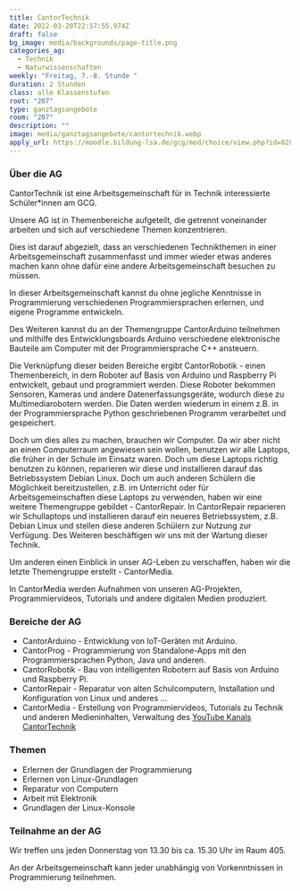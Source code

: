 ```yaml
---
title: CantorTechnik
date: 2022-03-20T22:57:55.974Z
draft: false
bg_image: media/backgrounds/page-title.png
categories_ag:
  - Technik
  - Naturwissenschaften
weekly: "Freitag, 7.-8. Stunde "
duration: 2 Stunden
class: alle Klassenstufen
root: "207"
type: ganztagsangebote
room: "207"
description: ""
image: media/ganztagsangebote/cantortechnik.webp
apply_url: https://moodle.bildung-lsa.de/gcg/mod/choice/view.php?id=828
---
```

### Über die AG

CantorTechnik ist eine Arbeitsgemeinschaft für in Technik interessierte Schüler*innen am GCG.

Unsere AG ist in Themenbereiche aufgeteilt, die getrennt voneinander arbeiten und sich auf verschiedene Themen konzentrieren.

Dies ist darauf abgezielt, dass an verschiedenen Technikthemen in einer Arbeitsgemeinschaft zusammenfasst und immer wieder etwas anderes machen kann ohne dafür eine andere Arbeitsgemeinschaft besuchen zu müssen.

In dieser Arbeitsgemeinschaft kannst du ohne jegliche Kenntnisse in Programmierung verschiedenen Programmiersprachen erlernen, und eigene Programme entwickeln.

Des Weiteren kannst du an der Themengruppe CantorArduino teilnehmen und mithilfe des Entwicklungsboards Arduino verschiedene elektronische Bauteile am Computer mit der Programmiersprache C++ ansteuern.

Die Verknüpfung dieser beiden Bereiche ergibt CantorRobotik - einen Themenbereich, in dem Roboter auf Basis von Arduino und Raspberry Pi entwickelt, gebaut und programmiert werden. Diese Roboter bekommen Sensoren, Kameras und andere Datenerfassungsgeräte, wodurch diese zu Multimediarobotern werden. Die Daten werden wiederum in einem z.B. in der Programmiersprache Python geschriebenen Programm verarbeitet und gespeichert.

Doch um dies alles zu machen, brauchen wir Computer. Da wir aber nicht an einen Computerraum angewiesen sein wollen, benutzen wir alle Laptops, die früher in der Schule im Einsatz waren. Doch um diese Laptops richtig benutzen zu können, reparieren wir diese und installieren darauf das Betriebssystem Debian Linux. Doch um auch anderen Schülern die Möglichkeit bereitzustellen, z.B. im Unterricht oder für Arbeitsgemeinschaften diese Laptops zu verwenden, haben wir eine weitere Themengruppe gebildet - CantorRepair. In CantorRepair reparieren wir Schullaptops und installieren darauf ein neueres Betriebssystem, z.B. Debian Linux und stellen diese anderen Schülern zur Nutzung zur Verfügung. Des Weiteren beschäftigen wir uns mit der Wartung dieser Technik.

Um anderen einen Einblick in unser AG-Leben zu verschaffen, haben wir die letzte Themengruppe erstellt - CantorMedia.

In CantorMedia werden Aufnahmen von unseren AG-Projekten, Programmiervideos, Tutorials und andere digitalen Medien produziert.

### Bereiche der AG

* CantorArduino - Entwicklung von IoT-Geräten mit Arduino.
* CantorProg - Programmierung von Standalone-Apps mit den Programmiersprachen Python, Java und anderen.
* CantorRobotik - Bau von intelligenten Robotern auf Basis von Arduino und Raspberry Pi.
* CantorRepair - Reparatur von alten Schulcomputern, Installation und Konfiguration von Linux und anderes ...
* CantorMedia - Erstellung von Programmiervideos, Tutorials zu Technik und anderen Medieninhalten, Verwaltung des [YouTube Kanals CantorTechnik](https://www.youtube.com/channel/UCFCJdxg2D9RXH0qjZ8MMw1g)

### Themen

* Erlernen der Grundlagen der Programmierung
* Erlernen von Linux-Grundlagen
* Reparatur von Computern
* Arbeit mit Elektronik
* Grundlagen der Linux-Konsole

### Teilnahme an der AG

Wir treffen uns jeden Donnerstag von 13.30 bis ca. 15.30 Uhr im Raum 405.

An der Arbeitsgemeinschaft kann jeder unabhängig von Vorkenntnissen in Programmierung teilnehmen.